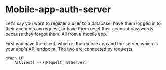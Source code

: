 # Mobile-app-auth-server

Let's say you want to register a user to a database, have them logged in to their accounts on request, or have them reset their account passwords because they forgot them. All from a mobile app.

First you have the client, which is the mobile app and the server, which is your app's API endpoint. The two are connected by requests.

```mermaid
graph LR
    A[Client] -->|Request| B[Server]
```
